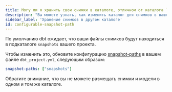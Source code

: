 ```yaml
---
title: Могу ли я хранить свои снимки в каталоге, отличном от каталога `snapshot` в моем проекте?
description: "Вы можете узнать, как изменить каталог для снимков в вашем проекте"
sidebar_label: 'Хранение снимков в другом каталоге'
id: configurable-snapshot-path
---
```

По умолчанию dbt ожидает, что ваши файлы снимков будут находиться в подкаталоге `snapshots` вашего проекта.

Чтобы изменить это, обновите конфигурацию [snapshot-paths](reference/project-configs/snapshot-paths.md) в вашем файле `dbt_project.yml`, следующим образом:

<File name='dbt_project.yml'>

```yml
snapshot-paths: ["snapshots"]
```

</File>

Обратите внимание, что вы не можете размещать снимки и модели в одном и том же каталоге.